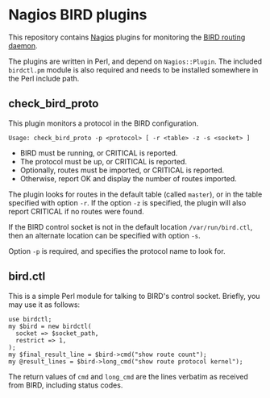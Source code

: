 # Nagios BIRD plugins

This repository contains [Nagios] plugins for monitoring the
[BIRD routing daemon].

The plugins are written in Perl, and depend on `Nagios::Plugin`. The included
`birdctl.pm` module is also required and needs to be installed somewhere in
the Perl include path.

## check_bird_proto

This plugin monitors a protocol in the BIRD configuration.

    Usage: check_bird_proto -p <protocol> [ -r <table> -z -s <socket> ]

 * BIRD must be running, or CRITICAL is reported.
 * The protocol must be up, or CRITICAL is reported.
 * Optionally, routes must be imported, or CRITICAL is reported.
 * Otherwise, report OK and display the number of routes imported.

The plugin looks for routes in the default table (called `master`), or in the
table specified with option `-r`. If the option `-z` is specified, the plugin
will also report CRITICAL if no routes were found.

If the BIRD control socket is not in the default location `/var/run/bird.ctl`,
then an alternate location can be specified with option `-s`.

Option `-p` is required, and specifies the protocol name to look for.

 [Nagios]: http://www.nagios.org/
 [BIRD routing daemon]: http://bird.network.cz/

## bird.ctl

This is a simple Perl module for talking to BIRD's control socket. Briefly,
you may use it as follows:

    use birdctl;
    my $bird = new birdctl(
      socket => $socket_path,
      restrict => 1,
    );
    my $final_result_line = $bird->cmd("show route count");
    my @result_lines = $bird->long_cmd("show route protocol kernel");

The return values of `cmd` and `long_cmd` are the lines verbatim as received
from BIRD, including status codes.
